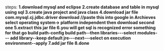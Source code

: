 steps:
<b>1.download mysql and eclipse
2.create database and table in mysql using sql 
3.create java project and java class 
4.download jar file com.mysql.cj.jdbc.driver download //paste this into google in Archieves select operating system-> platform independent then download second one 
5.extract this jar file 
6.you will get sql is recognized error something for that go build path-config build path--then libraries---select modules---
add library--keep default jre---next---select on execution environment--apply 
7.add jar file 
8.done</b>
